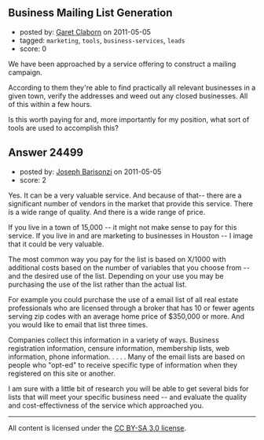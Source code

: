 ## Business Mailing List Generation

- posted by: [Garet Claborn](https://stackexchange.com/users/-1/7126-garet-claborn) on 2011-05-05
- tagged: `marketing`, `tools`, `business-services`, `leads`
- score: 0

We have been approached by a service offering to construct a mailing campaign.

According to them they're able to find practically all relevant businesses in a given town, verify the addresses and weed out any closed businesses. All of this within a few hours.

Is this worth paying for and, more importantly for my position, what sort of tools are used to accomplish this?


## Answer 24499

- posted by: [Joseph Barisonzi](https://stackexchange.com/users/-1/8791-joseph-barisonzi) on 2011-05-05
- score: 2

Yes. It can be a very valuable service. And because of that-- there are a significant number of vendors in the market that provide this service. There is a wide range of quality. And there is a wide range of price. 

If you live in a town of 15,000 -- it might not make sense to pay for this service. If you live in and are marketing to businesses in Houston -- I image that it could be very valuable. 

The most common way you pay for the list is based on X/1000 with additional costs based on the number of variables that you choose from -- and the desired use of the list. Depending on your use you may be purchasing the use of the list rather than the actual list. 

For example you could purchase the use of a email list of all real estate professionals who are licensed through a broker that has 10 or fewer agents serving zip codes with an average home price of $350,000 or more. And you would like to email that list three times.

Companies collect this information in a variety of ways. Business registration information, censure information, membership lists, web information, phone information. . . . . Many of the email lists are based on people who "opt-ed" to receive specific type of information when they registered on this site or another. 

I am sure with a little bit of research you will be able to get several bids for lists that will meet your specific business need -- and evaluate the quality and cost-effectivness of the service which approached you. 



---

All content is licensed under the [CC BY-SA 3.0 license](https://creativecommons.org/licenses/by-sa/3.0/).

